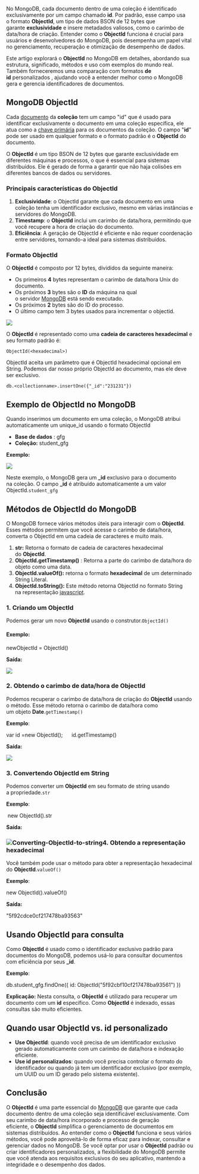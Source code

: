 No MongoDB, cada documento dentro de uma coleção é identificado exclusivamente por um campo chamado **id**. Por padrão, esse campo usa o formato **ObjectId**, um tipo de dados BSON de 12 bytes que garante **exclusividade** e insere metadados valiosos, como o carimbo de data/hora de criação. Entender como o **ObjectId** funciona é crucial para usuários e desenvolvedores do MongoDB, pois desempenha um papel vital no gerenciamento, recuperação e otimização de desempenho de dados.

Este artigo explorará o **ObjectId** no MongoDB em detalhes, abordando sua estrutura, significado, métodos e uso com exemplos do mundo real. Também forneceremos uma comparação com formatos **de id** personalizados , ajudando você a entender melhor como o MongoDB gera e gerencia identificadores de documentos.

## MongoDB ObjectId

Cada [documento](https://www.geeksforgeeks.org/mongodb-database-collection-and-document/) da **coleção** tem um campo "id" que é usado para identificar exclusivamente o documento em uma coleção específica, ele atua como a [chave primária](https://www.geeksforgeeks.org/primary-key-in-dbms/) para os documentos da coleção. O campo "**id**" pode ser usado em qualquer formato e o formato padrão é o **ObjectId** do documento.

O **ObjectId** é um tipo BSON de 12 bytes que garante exclusividade em diferentes máquinas e processos, o que é essencial para sistemas distribuídos. Ele é gerado de forma a garantir que não haja colisões em diferentes bancos de dados ou servidores.

### Principais características do ObjectId

1. **Exclusividade**: o ObjectId garante que cada documento em uma coleção tenha um identificador exclusivo, mesmo em várias instâncias e servidores do MongoDB.
2. **Timestamp**: o **ObjectId** inclui um carimbo de data/hora, permitindo que você recupere a hora de criação do documento.
3. **Eficiência**: A geração de ObjectId é eficiente e não requer coordenação entre servidores, tornando-a ideal para sistemas distribuídos.

### Formato ObjectId

O **ObjectId** é composto por 12 bytes, divididos da seguinte maneira:

- Os primeiros **4** bytes representam o carimbo de data/hora Unix do documento.
- Os próximos **3** bytes são o **ID** da máquina na qual o servidor [MongoDB](https://www.geeksforgeeks.org/mongodb-an-introduction/) está sendo executado.
- Os próximos **2** bytes são do ID do processo.
- O último campo tem 3 bytes usados para incrementar o objectid.

![](https://media.geeksforgeeks.org/wp-content/uploads/20201019162128/fsf.png)

O **ObjectId** é representado como uma **cadeia de caracteres hexadecimal** e seu formato padrão é:

```
ObjectId(<hexadecimal>)
```

ObjectId aceita um parâmetro que é ObjectId hexadecimal opcional em String. Podemos dar nosso próprio ObjectId ao documento, mas ele deve ser exclusivo.

```
db.<collectionname>.insertOne({"_id":"231231"})
```

## **Exemplo de ObjectId no MongoDB**

Quando inserimos um documento em uma coleção, o MongoDB atribui automaticamente um unique_id usando o formato ObjectId

- **Base de dados** : gfg
- **Coleção:** student_gfg

**Exemplo:**

![](https://media.geeksforgeeks.org/wp-content/uploads/20201023175528/database.jpg)

Neste exemplo, o MongoDB gera um **_id** exclusivo para o documento na coleção. O campo **_id** é atribuído automaticamente a um valor ObjectId.`student_gfg`

## **Métodos de ObjectId do MongoDB**

O MongoDB fornece vários métodos úteis para interagir com o **ObjectId**. Esses métodos permitem que você acesse o carimbo de data/hora, converta o ObjectId em uma cadeia de caracteres e muito mais.

1. **str:** Retorna o formato de cadeia de caracteres hexadecimal do **ObjectId**.
2. **ObjectId.getTimestamp()** : Retorna a parte do carimbo de data/hora do objeto como uma data.
3. **ObjectId.valueOf():** retorna o formato **hexadecimal** de um determinado String Literal.
4. **ObjectId.toString():** Este método retorna ObjectId no formato String na representação [javascript](https://www.geeksforgeeks.org/javascript/).

### 1. **Criando um ObjectId**

Podemos gerar um novo **ObjectId** usando o construtor.`ObjectId()`

#### Exemplo:

newObjectId = ObjectId()

**Saída:**

![](https://media.geeksforgeeks.org/wp-content/uploads/20201023180004/example1-660x190.jpg)

### 2. **Obtendo o carimbo de data/hora de ObjectId**

Podemos recuperar o carimbo de data/hora de criação do **ObjectId** usando o método. Esse método retorna o carimbo de data/hora como um objeto **Date**.`getTimestamp()`

**Exemplo**:

var id =new ObjectId();     
id.getTimestamp()

**Saída:**

![](https://media.geeksforgeeks.org/wp-content/uploads/20201023180351/example2-660x173.jpg)

### 3. **Convertendo ObjectId em String**

Podemos converter um **ObjectId** em seu formato de string usando a propriedade.`str`

**Exemplo**:

 new ObjectId().str

**Saída:**

### ![Converting-ObjectId-to-string](https://media.geeksforgeeks.org/wp-content/uploads/20240630230847/Converting-ObjectId-to-string.jpg)4. **Obtendo a representação hexadecimal**

Você também pode usar o método para obter a representação hexadecimal do **ObjectId**.`valueOf()`

**Exemplo**:

new ObjectId().valueOf()

**Saída:**

"5f92cdce0cf217478ba93563"

## Usando ObjectId para consulta

Como **ObjectId** é usado como o identificador exclusivo padrão para documentos do MongoDB, podemos usá-lo para consultar documentos com eficiência por seus **_id**.

**Exemplo**:

db.student_gfg.findOne({ id: ObjectId("5f92cbf10cf217478ba93561") })

**Explicação:** Nesta consulta, o **ObjectId** é utilizado para recuperar um documento com um **id** específico. Como **ObjectId** é indexado, essas consultas são muito eficientes.

## Quando usar ObjectId vs. id personalizado

- **Use ObjectId**: quando você precisa de um identificador exclusivo gerado automaticamente com um carimbo de data/hora e indexação eficiente.
- **Use id personalizados**: quando você precisa controlar o formato do identificador ou quando já tem um identificador exclusivo (por exemplo, um UUID ou um ID gerado pelo sistema existente).

## Conclusão

O **ObjectId** é uma parte essencial do [MongoDB](https://www.geeksforgeeks.org/mongodb-an-introduction/) que garante que cada documento dentro de uma coleção seja identificável exclusivamente. Com seu carimbo de data/hora incorporado e processo de geração eficiente, o **ObjectId** simplifica o gerenciamento de documentos em sistemas distribuídos. Ao entender como o **ObjectId** funciona e seus vários métodos, você pode aproveitá-lo de forma eficaz para indexar, consultar e gerenciar dados no MongoDB. Se você optar por usar o **ObjectId** padrão ou criar identificadores personalizados, a flexibilidade do MongoDB permite que você atenda aos requisitos exclusivos do seu aplicativo, mantendo a integridade e o desempenho dos dados.